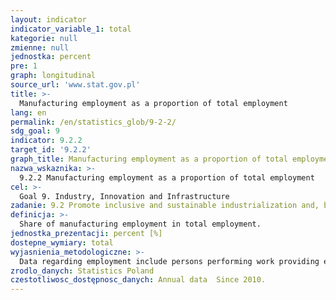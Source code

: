 ```yaml
---
layout: indicator
indicator_variable_1: total
kategorie: null
zmienne: null
jednostka: percent
pre: 1
graph: longitudinal
source_url: 'www.stat.gov.pl'
title: >-
  Manufacturing employment as a proportion of total employment
lang: en
permalink: /en/statistics_glob/9-2-2/
sdg_goal: 9
indicator: 9.2.2
target_id: '9.2.2'
graph_title: Manufacturing employment as a proportion of total employment
nazwa_wskaznika: >-
  9.2.2 Manufacturing employment as a proportion of total employment
cel: >-
  Goal 9. Industry, Innovation and Infrastructure
zadanie: 9.2 Promote inclusive and sustainable industrialization and, by 2030, significantly raise industry’s share of employment and gross domestic product, in line with national circumstances, and double its share in least developed countries
definicja: >-
  Share of manufacturing employment in total employment.
jednostka_prezentacji: percent [%]
dostepne_wymiary: total
wyjasnienia_metodologiczne: >-
  Data regarding employment include persons performing work providing earnings or income.The employed include:a) employees hired on the basis of employment contract (labour contract, posting, appointment, election or service relation)  b) employers and own-account workers, i.e.: — owners, co-owners and leaseholders of private farms in agriculture (including contributing family workers), — owners and co-owners (including contributing family workers  excluding partners in companies who do not work in them) of entities conducting economic activity excluding private farms in agriculture, — other self-employed persons, e.g. persons practising learned professions  c) outworkers  d) agents (including contributing family workers and persons employed by agents)  e) members of agricultural production cooperatives (agricultural producer’s cooperatives and cooperatives established on their basis, as well as agricultural farmer’s cooperatives)  f) clergy fulfilling priestly obligations.The data include the employed in the budgetary entities conducting activity within the scope of national defence and public safety. They do not include persons employed on the basis of order-agreement or contract for a particular task/work.
zrodlo_danych: Statistics Poland
czestotliwosc_dostępnosc_danych: Annual data  Since 2010.
---
```

